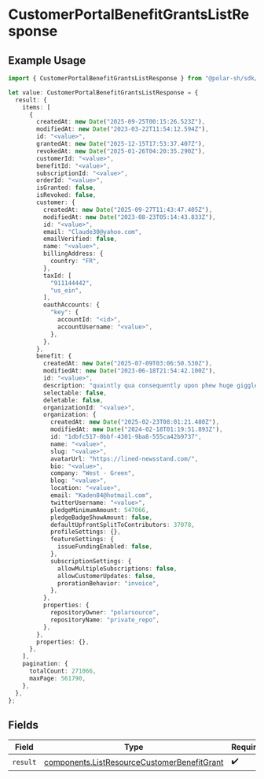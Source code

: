# CustomerPortalBenefitGrantsListResponse

## Example Usage

```typescript
import { CustomerPortalBenefitGrantsListResponse } from "@polar-sh/sdk/models/operations/customerportalbenefitgrantslist.js";

let value: CustomerPortalBenefitGrantsListResponse = {
  result: {
    items: [
      {
        createdAt: new Date("2025-09-25T00:15:26.523Z"),
        modifiedAt: new Date("2023-03-22T11:54:12.594Z"),
        id: "<value>",
        grantedAt: new Date("2025-12-15T17:53:37.407Z"),
        revokedAt: new Date("2025-01-26T04:20:35.290Z"),
        customerId: "<value>",
        benefitId: "<value>",
        subscriptionId: "<value>",
        orderId: "<value>",
        isGranted: false,
        isRevoked: false,
        customer: {
          createdAt: new Date("2025-09-27T11:43:47.405Z"),
          modifiedAt: new Date("2023-08-23T05:14:43.833Z"),
          id: "<value>",
          email: "Claude30@yahoo.com",
          emailVerified: false,
          name: "<value>",
          billingAddress: {
            country: "FR",
          },
          taxId: [
            "911144442",
            "us_ein",
          ],
          oauthAccounts: {
            "key": {
              accountId: "<id>",
              accountUsername: "<value>",
            },
          },
        },
        benefit: {
          createdAt: new Date("2025-07-09T03:06:50.530Z"),
          modifiedAt: new Date("2023-06-18T21:54:42.100Z"),
          id: "<value>",
          description: "quaintly qua consequently upon phew huge giggle fly",
          selectable: false,
          deletable: false,
          organizationId: "<value>",
          organization: {
            createdAt: new Date("2025-02-23T08:01:21.480Z"),
            modifiedAt: new Date("2024-02-18T01:19:51.893Z"),
            id: "1dbfc517-0bbf-4301-9ba8-555ca42b9737",
            name: "<value>",
            slug: "<value>",
            avatarUrl: "https://lined-newsstand.com/",
            bio: "<value>",
            company: "West - Green",
            blog: "<value>",
            location: "<value>",
            email: "Kaden84@hotmail.com",
            twitterUsername: "<value>",
            pledgeMinimumAmount: 547066,
            pledgeBadgeShowAmount: false,
            defaultUpfrontSplitToContributors: 37078,
            profileSettings: {},
            featureSettings: {
              issueFundingEnabled: false,
            },
            subscriptionSettings: {
              allowMultipleSubscriptions: false,
              allowCustomerUpdates: false,
              prorationBehavior: "invoice",
            },
          },
          properties: {
            repositoryOwner: "polarsource",
            repositoryName: "private_repo",
          },
        },
        properties: {},
      },
    ],
    pagination: {
      totalCount: 271066,
      maxPage: 561790,
    },
  },
};
```

## Fields

| Field                                                                                                      | Type                                                                                                       | Required                                                                                                   | Description                                                                                                |
| ---------------------------------------------------------------------------------------------------------- | ---------------------------------------------------------------------------------------------------------- | ---------------------------------------------------------------------------------------------------------- | ---------------------------------------------------------------------------------------------------------- |
| `result`                                                                                                   | [components.ListResourceCustomerBenefitGrant](../../models/components/listresourcecustomerbenefitgrant.md) | :heavy_check_mark:                                                                                         | N/A                                                                                                        |